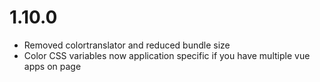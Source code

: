# 1.10.0

- Removed colortranslator and reduced bundle size
- Color CSS variables now application specific if you have multiple vue apps on page